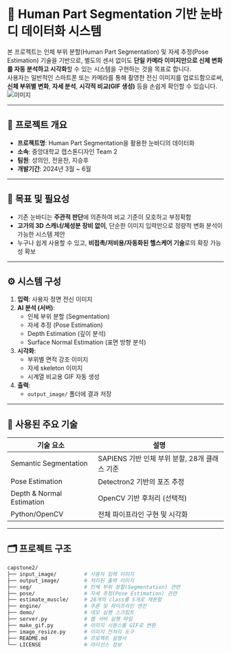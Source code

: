 # 👤 Human Part Segmentation 기반 눈바디 데이터화 시스템

본 프로젝트는 인체 부위 분할(Human Part Segmentation) 및 자세 추정(Pose Estimation) 기술을 기반으로, 별도의 센서 없이도 **단일 카메라 이미지만으로 신체 변화를 자동 분석하고 시각화**할 수 있는 시스템을 구현하는 것을 목표로 합니다.  
사용자는 일반적인 스마트폰 또는 카메라를 통해 촬영한 전신 이미지를 업로드함으로써, **신체 부위별 변화**, **자세 분석**, **시각적 비교(GIF 생성)** 등을 손쉽게 확인할 수 있습니다.
![이미지](/home/jyc/sapiens/output_image/sapiens_1b/summary_4in1/img5_4in1.jpg)

---

## 🧩 프로젝트 개요

- **프로젝트명**: Human Part Segmentation을 활용한 눈바디의 데이터화
- **소속**: 중앙대학교 캡스톤디자인 Team 2
- **팀원**: 성의인, 전윤찬, 지승후
- **개발기간**: 2024년 3월 ~ 6월

---

## 🎯 목표 및 필요성

- 기존 눈바디는 **주관적 판단**에 의존하여 비교 기준이 모호하고 부정확함
- **고가의 3D 스캐너/체성분 장비 없이**, 단순한 이미지 입력만으로 정량적 변화 분석이 가능한 시스템 제안
- 누구나 쉽게 사용할 수 있고, **비접촉/저비용/자동화된 헬스케어 기술**로의 확장 가능성 확보

---

## ⚙️ 시스템 구성

1. **입력**: 사용자 정면 전신 이미지
2. **AI 분석 (서버)**:
   - 인체 부위 분할 (Segmentation)
   - 자세 추정 (Pose Estimation)
   - Depth Estimation (깊이 분석)
   - Surface Normal Estimation (표면 방향 분석)
3. **시각화**:
   - 부위별 면적 강조 이미지
   - 자세 skeleton 이미지
   - 시계열 비교용 GIF 자동 생성
4. **출력**:
   - `output_image/` 폴더에 결과 저장

---

## 🧠 사용된 주요 기술

| 기술 요소 | 설명 |
|-----------|------|
| Semantic Segmentation | SAPIENS 기반 인체 부위 분할, 28개 클래스 기준 |
| Pose Estimation       | Detectron2 기반의 포즈 추정 |
| Depth & Normal Estimation | OpenCV 기반 후처리 (선택적) |
| Python/OpenCV         | 전체 파이프라인 구현 및 시각화 |

---

## 🗂️ 프로젝트 구조

```bash
capstone2/             
├── input_image/         # 사용자 입력 이미지
├── output_image/        # 처리된 출력 이미지
├── seg/                 # 인체 부위 분할(Segmentation) 관련 
├── pose/                # 자세 추정(Pose Estimation) 관련 
├── estimate_muscle/     # 28개의 class를 5개로 재분할
├── engine/              # 추론 및 파이프라인 엔진
├── demo/                # 데모 실행 스크립트
├── server.py            # 웹 서버 실행 파일
├── make_gif.py          # 이미지 시퀀스를 GIF로 변환
├── image_resize.py      # 이미지 전처리 도구
├── README.md            # 프로젝트 설명서
└── LICENSE              # 라이선스 정보
```
